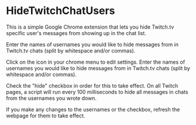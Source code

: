 # HideTwitchChatUsers

This is a simple Google Chrome extension that lets you hide Twitch.tv specific user's messages from showing up in the chat list.

Enter the names of usernames you would like to hide messages from in Twitch.tv chats (split by whitespace and/or commas).

Click on the icon in your chrome menu to edit settings. Enter the names of usernames you would like to hide messages from in Twitch.tv chats (split by whitespace and/or commas).

Check the "hide" checkbox in order for this to take effect. On all Twitch pages, a script will run every 100 milliseconds to hide all messages in chats from the usernames you wrote down.

If you make any changes to the usernames or the checkbox, refresh the webpage for them to take effect.